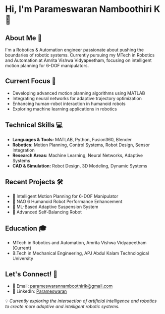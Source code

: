 # Hi, I'm Parameswaran Namboothiri K 👋

## About Me 🚀

I'm a Robotics & Automation engineer passionate about pushing the boundaries of robotic systems. Currently pursuing my MTech in Robotics and Automation at Amrita Vishwa Vidyapeetham, focusing on intelligent motion planning for 6-DOF manipulators.

## Current Focus 🔭
- Developing advanced motion planning algorithms using MATLAB
- Integrating neural networks for adaptive trajectory optimization
- Enhancing human-robot interaction in humanoid robots
- Exploring machine learning applications in robotics

## Technical Skills 💻
- **Languages & Tools:** MATLAB, Python, Fusion360, Blender
- **Robotics:** Motion Planning, Control Systems, Robot Design, Sensor Integration
- **Research Areas:** Machine Learning, Neural Networks, Adaptive Systems
- **CAD & Simulation:** Robot Design, 3D Modeling, Dynamic Systems

## Recent Projects 🛠️
- 🤖 Intelligent Motion Planning for 6-DOF Manipulator
- 🤖 NAO 6 Humanoid Robot Performance Enhancement
- 🚗 ML-Based Adaptive Suspension System
- 🔧 Advanced Self-Balancing Robot

## Education 🎓
- MTech in Robotics and Automation, Amrita Vishwa Vidyapeetham (Current)
- B.Tech in Mechanical Engineering, APJ Abdul Kalam Technological University

## Let's Connect! 🤝
- 📧 Email: parameswarannamboothirik@gmail.com
- 💼 LinkedIn: [Parameswaran](https://linkedin.com/in/parameswaran)

💡 *Currently exploring the intersection of artificial intelligence and robotics to create more adaptive and intelligent robotic systems.*
